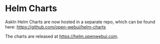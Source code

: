 # Helm Charts
AskIn Helm Charts are now hosted in a separate repo, which can be found here: https://github.com/open-webui/helm-charts 

The charts are released at https://helm.openwebui.com. 